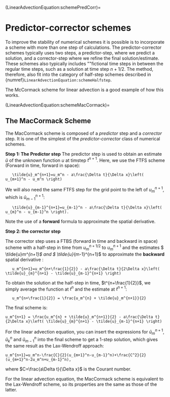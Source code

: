 (LinearAdvectionEquation:schemePredCorr)=
# Predictor-corrector schemes 

To improve the stability of numerical schemes it is possible is to incorporate a scheme with more than one step of calculations. The predictor-corrector schemes typically uses two steps, a predictor-step, where we predict a solution, and a corrector-step where we refine the final solution/estimate. These schemes also typically includes ""fictional time steps in between the regular time steps, such as a solution at time step $n+1/2$. The method, therefore, also fit into the category of half-step schemes described in {numref}`LinearAdvectionEquation:schemeHalfstep`.

The McCormack scheme for linear advection is a good example of how this works.

(LinearAdvectionEquation:schemeMacCormack)=
## The MacCormack Scheme

The MacCormack scheme is composed of a *predictor* step and a *corrector* step. It is one of the simplest of the *predictor-corrector* class of numerical schemes. 

**Step 1: The Predictor step**
The predictor step is used to obtain an estimate $\tilde{u}$ of the unknown function $u$ at timstep $t^{n+1}$. Here, we use the FTFS scheme (Forward in time, forward in space):

```{math}
   \tilde{u}_m^{n+1}=u_m^n - a\frac{\Delta t}{\Delta x}\left( u_{m+1}^n - u_m^n \right)
```

We will also need the same FTFS step for the grid point to the left of $u_m^{n+1}$, which is $\tilde{u}_{m-1}^{n+1}$:

```{math}
   \tilde{u}_{m-1}^{n+1}=u_{m-1}^n - a\frac{\Delta t}{\Delta x}\left( u_{m}^n - u_{m-1}^n \right).
```

Note the use of a **forward** formula to approximate the spatial derivative. 

**Step 2: the corrector step**

The corrector step uses a FTBS (forward in time and backward in space) scheme with a half-step in time from $u_m^{n+1/2}$ to $u_m^{n+1}$ and the estimates $ \tilde{u}_m^{n+1}$ and $ \tilde{u}_{m-1}^{n+1}$ to approximate the **backward** spatial derivative :

```{math}
   u_m^{n+1}=u_m^{n+\frac{1}{2}} - a\frac{\Delta t}{2\Delta x}\left( \tilde{u}_{m}^{n+1} - \tilde{u}_{m-1}^{n+1} \right)
```

To obtain the solution at the half-step in time, $t^{n+\frac{1}{2}}$, we simply average the function at $t^n$ and the estimate at $t^{n+1}$: 

```{math}
   u_m^{n+\frac{1}{2}} = \frac{u_m^{n} + \tilde{u}_m^{n+1}}{2}
```

The final scheme is:

```{math}
u_m^{n+1} = \frac{u_m^{n} + \tilde{u}_m^{n+1}}{2} - a\frac{\Delta t}{2\Delta x}\left( \tilde{u}_{m}^{n+1} - \tilde{u}_{m-1}^{n+1} \right)
```

For the linear advection equation, you can insert the expressions for $\tilde{u}_m^{n+1}$, $\tilde{u}_k^{n}$ and $\tilde{u}_{m-1}^{n}$ into the final scheme to get a 1-step solution, which gives the same result as the Lax-Wendroff approach:

```{math}
u_m^{n+1}=u_m^n-\frac{C}{2}(u_{m+1}^n-u_{m-1}^n)+\frac{C^2}{2}(u_{m+1}^n-2u_m^n+u_{m-1}^n),
```

where $C=\frac{a\Delta t}{\Delta x}$ is the Courant number.

For the linear advection equation, the MacCormack scheme is equivalent to the Lax-Wendroff scheme, so its properties are the same as those of the latter. 






